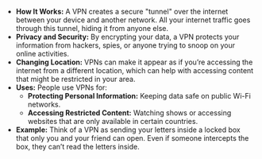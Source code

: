 - **How It Works:** A VPN creates a secure "tunnel" over the internet between your device and another network. All your internet traffic goes through this tunnel, hiding it from anyone else.
- **Privacy and Security:** By encrypting your data, a VPN protects your information from hackers, spies, or anyone trying to snoop on your online activities.
- **Changing Location:** VPNs can make it appear as if you’re accessing the internet from a different location, which can help with accessing content that might be restricted in your area.
- **Uses:** People use VPNs for:
    - **Protecting Personal Information:** Keeping data safe on public Wi-Fi networks.
    - **Accessing Restricted Content:** Watching shows or accessing websites that are only available in certain countries.
- **Example:** Think of a VPN as sending your letters inside a locked box that only you and your friend can open. Even if someone intercepts the box, they can’t read the letters inside.